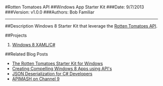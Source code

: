 #Rotten Tomatoes API
##Windows App Starter Kit
###Date: 9/7/2013
###Version: v1.0.0
###Authors: Bob Familiar

----------
##Description
Windows 8 Starter Kit that leverage the [Rotten Tomatoes API][1].

##Projects

 1. [Windows 8 XAML/C#][2]

##Related Blog Posts

 - [The Rotten Tomatoes Starter Kit for Windows][6]
 - [Creating Compelling Windows 8 Apps using API's][8]
 - [JSON Deserialization for C# Developers][9]
 - [APIMASH on Channel 9][10]


  [1]: http://developer.rottentomatoes.com/
  [2]: https://github.com/winappkits/RottenTomatoesAPI
  [6]: http://theundocumentedapi.com/2013/05/29/apimash-the-rotten-tomatoes-api-starter-kit/
  [8]: http://theundocumentedapi.com/2013/05/28/apimash-using-apis-to-create-compelling-windows-apps/
  [9]: http://theundocumentedapi.com/2013/05/31/apimash-json-deserialization-for-c-developers/
  [10]: http://channel9.msdn.com/Niners/apimash